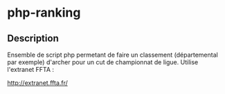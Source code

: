 # php-ranking


## Description

Ensemble de script php permetant de faire un classement (départemental par exemple) d'archer pour un cut de championnat de ligue.
Utilise l'extranet FFTA :

http://extranet.ffta.fr/


